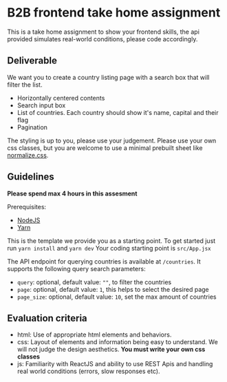 # B2B frontend take home assignment

This is a take home assignment to show your frontend skills, the api provided simulates real-world conditions, please code accordingly.

## Deliverable

We want you to create a country listing page with a search box that will filter the list.
- Horizontally centered contents
- Search input box
- List of countries. Each country should show it's name, capital and their flag
- Pagination

The styling is up to you, please use your judgement.
Please use your own css classes, but you are welcome to use a minimal prebuilt sheet like [normalize.css](https://necolas.github.io/normalize.css/).

## Guidelines

**Please spend max 4 hours in this assesment**

Prerequisites:
  - [NodeJS](https://nodejs.org/)
  - [Yarn](https://yarnpkg.com/getting-started/install)

This is the template we provide you as a starting point.
To get started just run `yarn install` and `yarn dev`
Your coding starting point is `src/App.jsx`

The API endpoint for querying countries is available at `/countries`.
It supports the following query search parameters:
  - `query`: optional, default value: `""`, to filter the countries
  - `page`: optional, default value: `1`, this helps to select the desired page
  - `page_size`: optional, default value: `10`, set the max amount of countries

## Evaluation criteria

- html: Use of appropriate html elements and behaviors.
- css: Layout of elements and information being easy to understand. We will not judge the design aesthetics. **You must write your own css classes**
- js: Familiarity with ReactJS and ability to use REST Apis and handling real world conditions (errors, slow responses etc).
